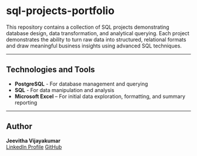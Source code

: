 # sql-projects-portfolio

This repository contains a collection of SQL projects demonstrating database design, data transformation, and analytical querying. 
Each project demonstrates the ability to turn raw data into structured, relational formats and draw meaningful business insights using advanced SQL techniques.

-----

## Technologies and Tools
- **PostgreSQL** - For database management and querying  
- **SQL** - For data manipulation and analysis
- **Microsoft Excel** – For initial data exploration, formatting, and summary reporting

-----

## Author
**Jeevitha Vijayakumar**  
[LinkedIn Profile](https://www.linkedin.com/in/jeevitha-vijayakumar/) 
[GitHub](https://github.com/jeevithavijaykumar)
